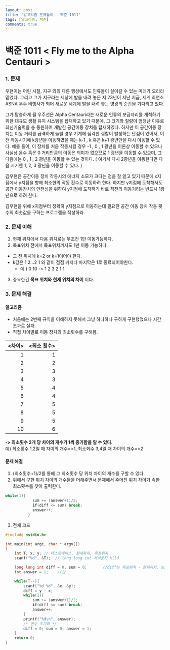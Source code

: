 ```yaml
---
layout: post
title: "알고리즘 문제풀이 - 백준 1011"
tags: [알고리즘, 백준]
comments: true
---
```


# **백준 1011 < Fly me to the Alpha Centauri >**

### 1. 문제
우현이는 어린 시절, 지구 외의 다른 행성에서도 인류들이 살아갈 수 있는 미래가 오리라 믿었다. 그리고 그가 지구라는 세상에 발을 내려 놓은 지 23년이 지난 지금, 세계 최연소 ASNA 우주 비행사가 되어 새로운 세계에 발을 내려 놓는 영광의 순간을 기다리고 있다.

그가 탑승하게 될 우주선은 Alpha Centauri라는 새로운 인류의 보금자리를 개척하기 위한 대규모 생활 유지 시스템을 탑재하고 있기 때문에, 그 크기와 질량이 엄청난 이유로 최신기술력을 총 동원하여 개발한 공간이동 장치를 탑재하였다. 하지만 이 공간이동 장치는 이동 거리를 급격하게 늘릴 경우 기계에 심각한 결함이 발생하는 단점이 있어서, 이전 작동시기에 k광년을 이동하였을 때는 k-1 , k 혹은 k+1 광년만을 다시 이동할 수 있다. 예를 들어, 이 장치를 처음 작동시킬 경우 -1 , 0 , 1 광년을 이론상 이동할 수 있으나 사실상 음수 혹은 0 거리만큼의 이동은 의미가 없으므로 1 광년을 이동할 수 있으며, 그 다음에는 0 , 1 , 2 광년을 이동할 수 있는 것이다. ( 여기서 다시 2광년을 이동한다면 다음 시기엔 1, 2, 3 광년을 이동할 수 있다. )


김우현은 공간이동 장치 작동시의 에너지 소모가 크다는 점을 잘 알고 있기 때문에 x지점에서 y지점을 향해 최소한의 작동 횟수로 이동하려 한다. 하지만 y지점에 도착해서도 공간 이동장치의 안전성을 위하여 y지점에 도착하기 바로 직전의 이동거리는 반드시 1광년으로 하려 한다.

김우현을 위해 x지점부터 정확히 y지점으로 이동하는데 필요한 공간 이동 장치 작동 횟수의 최솟값을 구하는 프로그램을 작성하라.

### 2. 문제 이해
1. 현재 위치에서 다음 위치로는 무조건 1만 이동가능하다.
2. 목표위치 전에서 목표위치까지도 1만 이동 가능하다.
  - 그 전 위치에 k=2 or k=1이어야 한다.
  - k값은 1 2...2 1 와 같이 점점 커지다 마지막은 1로 종료되어야한다.  
    - 예 ) 0 10 -> 1 2 3 2 1 1
3. 중요한건 **목표 위치와 현재 위치의 차이** 이다.

### 3. 문제 해결

#### **알고리즘**
- 처음에는 2번째 규칙을 이해하지 못해서 그냥 하나하나 구하게 구현했었으나 시간 초과로 실패.
- 직접 차이별로 이동 장치의 최소횟수를 구해봄.

| <차이>| <최소 횟수> |
|---:|---:|
| 1 | 1 |
| 2 | 2 |
| 3 | 3 |
| 4 | 3 |
| 5 | 4 |
| 6 | 4 |
| 7 | 5 |
| 8 | 5 |
| 9 | 5 |
| 10 | 6 |

**-> 최소횟수 2개 당 차이의 개수가 1씩 중가함을 알 수 있다.**  
예) 최소횟수 1,2일 때 차이의 개수=>1, 최소회수 3,4일 때 차이의 개수=>2

#### **문제 해결**
1. (최소횟수+1)/2를 통해 그 최소횟수 당 위치 차이의 개수를 구할 수 있다.
2. 위에서 구한 위치 차이의 개수들을 더해주면서 문제에서 주어진 위치 차이가 속한 최소횟수를 찾아 출력한다.
```c
while(1){
            sum += (answer+1)/2;
            if(diff <= sum) break;
            answer++;
          }
```

3. 전체 코드

```c
#include <stdio.h>

int main(int argc, char * argv[])
{
    int T, x, y; // 테스트케이스, 현재위치, 목표위치
    scanf("%d", &T);  // long long int 서식문자 %lld

    long long int diff = 0, sum = 0;       //diff는 목표위치 - 현재위치, sum은 diff와 같은 값을 찾아내기 위한 비교 변수
    int answer = 1;    //답

    while(T--){
        scanf("%d %d", &x, &y);
        diff = y - x;
        while(1){
            sum += (answer+1)/2;
            if(diff <= sum) break;
            answer++;
        }
        printf("%d\n", answer);
        /* 변수 초기화 */
        diff = 0; sum = 0; answer = 1;
    }
    return 0;
}

```
